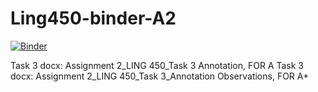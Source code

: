 # Ling450-binder-A2
 [![Binder](https://mybinder.org/badge_logo.svg)](https://mybinder.org/v2/gh/maitetaboada/Ling450-binder-A2/HEAD)

Task 3 docx: Assignment 2_LING 450_Task 3 Annotation, FOR A
Task 3 docx: Assignment 2_LING 450_Task 3_Annotation Observations, FOR A+
